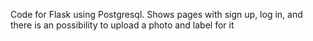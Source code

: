 Code for Flask using Postgresql.
Shows pages with sign up, log in, and there is an possibility to upload a photo and label for it
